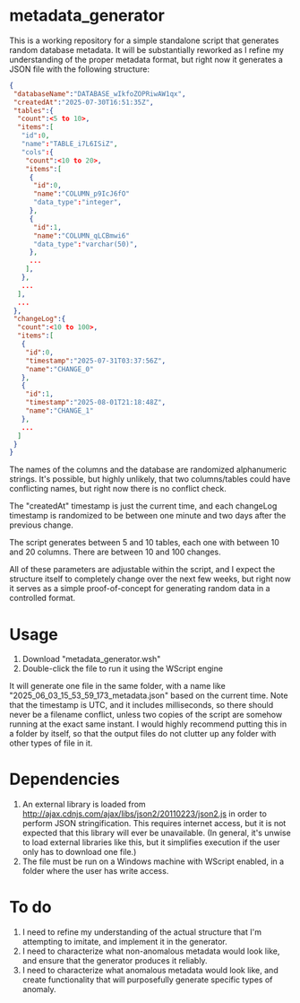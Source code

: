 # metadata_generator
This is a working repository for a simple standalone script that generates random database metadata. It will be substantially reworked as I refine my understanding of the proper metadata format, but right now it generates a JSON file with the following structure:


``` JSON
{
 "databaseName":"DATABASE_wIkfoZOPRiwAW1qx",
 "createdAt":"2025-07-30T16:51:35Z",
 "tables":{
  "count":<5 to 10>,
  "items":[
   "id":0,
   "name":"TABLE_i7L6ISiZ",
   "cols":{
    "count":<10 to 20>,
    "items":[
     {
      "id":0,
      "name":"COLUMN_p9IcJ6fO"
      "data_type":"integer",
     },
     {
      "id":1,
      "name":"COLUMN_qLCBmwi6"
      "data_type":"varchar(50)",
     },
     ...
    ],
   },
   ...
  ],
  ...
 },
 "changeLog":{
  "count":<10 to 100>,
  "items":[
   {
    "id":0,
    "timestamp":"2025-07-31T03:37:56Z",
    "name":"CHANGE_0"
   },
   {
    "id":1,
    "timestamp":"2025-08-01T21:18:48Z",
    "name":"CHANGE_1"
   },
   ...
  ]
 }
}
```

The names of the columns and the database are randomized alphanumeric strings. It's possible, but highly unlikely, that two columns/tables could have conflicting names, but right now there is no conflict check.

The "createdAt" timestamp is just the current time, and each changeLog timestamp is randomized to be between one minute and two days after the previous change. 

The script generates between 5 and 10 tables, each one with between 10 and 20 columns. There are between 10 and 100 changes.

All of these parameters are adjustable within the script, and I expect the structure itself to completely change over the next few weeks, but right now it serves as a simple proof-of-concept for generating random data in a controlled format.

# Usage

1. Download "metadata_generator.wsh"
2. Double-click the file to run it using the WScript engine

It will generate one file in the same folder, with a name like "2025_06_03_15_53_59_173_metadata.json" based on the current time. Note that the timestamp is UTC, and it includes milliseconds, so there should never be a filename conflict, unless two copies of the script are somehow running at the exact same instant. I would highly recommend putting this in a folder by itself, so that the output files do not clutter up any folder with other types of file in it.

# Dependencies

1. An external library is loaded from http://ajax.cdnjs.com/ajax/libs/json2/20110223/json2.js in order to perform JSON stringification. This requires internet access, but it is not expected that this library will ever be unavailable. (In general, it's unwise to load external libraries like this, but it simplifies execution if the user only has to download one file.)
2. The file must be run on a Windows machine with WScript enabled, in a folder where the user has write access.

# To do

1. I need to refine my understanding of the actual structure that I'm attempting to imitate, and implement it in the generator.
2. I need to characterize what non-anomalous metadata would look like, and ensure that the generator produces it reliably.
3. I need to characterize what anomalous metadata would look like, and create functionality that will purposefully generate specific types of anomaly.
